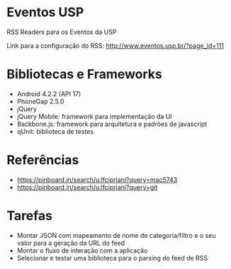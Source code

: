 # Eventos USP

RSS Readers para os Eventos da USP

Link para a configuração do RSS: http://www.eventos.usp.br/?page_id=111

# Bibliotecas e Frameworks

* Android 4.2.2 (API 17)
* PhoneGap 2.5.0
* jQuery
* jQuery Mobile: framework para implementação da UI
* Backbone.js: framework para arquitetura e padrões de javascript
* qUnit: biblioteca de testes

# Referências

* https://pinboard.in/search/u:lfcipriani?query=mac5743
* https://pinboard.in/search/u:lfcipriani?query=git

# Tarefas

* Montar JSON com mapeamento de nome de categoria/filtro e o seu valor para a geração da URL do feed
* Montar o fluxo de interação com a aplicação
* Selecionar e testar uma biblioteca para o parsing do feed de RSS
